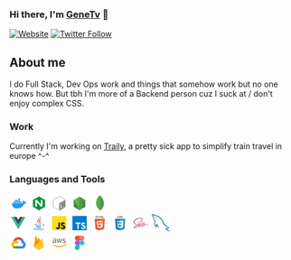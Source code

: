 ### Hi there, I'm [GeneTv][website] 👋
[![Website](https://img.shields.io/website?label=genetv.net&style=for-the-badge&url=https%3A%2F%2Fgenetv.net)](https://genetv.net)
[![Twitter Follow](https://img.shields.io/twitter/follow/ytGeneTv?color=1DA1F2&logo=twitter&style=for-the-badge)](https://twitter.com/intent/follow?screen_name=ytGeneTv&original_referer=https%3A%2F%2Fgithub.com%2FGeneTv)

## About me
I do Full Stack, Dev Ops work and things that somehow work but no one knows how. But tbh I'm more of a Backend person cuz I suck at / don't enjoy complex CSS.

### Work
Currently I'm working on [Traily](https://traily.ch), a pretty sick app to simplify train travel in europe ^-^

### Languages and Tools
<div>
  <img alt="Docker" width="32px" src="./icons/docker.svg" />
  <img alt="Nginx" width="32px" src="./icons/nginx.svg" />
  <img alt="Bash" width="32px" src="./icons/bash.svg" />
  <img alt="Node" width="32px" src="./icons/node.svg" />
  <img alt="MongoDB" width="32px" src="./icons/mongodb.svg" />
</div>

<div>
  <img alt="Vue" width="32px" src="./icons/vue.svg" />
  <img alt="Java" width="32px" src="./icons/java.svg" />
  <img alt="Javascript" width="32px" src="./icons/javascript.svg" />
  <img alt="Typescript" width="32px" src="./icons/typescript.svg" />
  <img alt="HTML" width="32px" src="./icons/html.svg" />
  <img alt="CSS" width="32px" src="./icons/css.svg" />
  <img alt="CSS" width="32px" src="./icons/sass.svg" />
  <img alt="MySQL" width="32px" src="./icons/mysql.svg" />
</div>

<div>
  <img alt="Google cloud" width="32px" src="./icons/google-cloud.svg" />
  <img alt="Firebase" width="32px" src="./icons/firebase.svg" />
  <img alt="Aws" width="32px" src="./icons/aws.svg" />
  <img alt="Figma" width="32px" src="./icons/figma.svg" />
</div>


[website]: https://genetv.net
[twitter]: https://twitter.com/ytGeneTv
